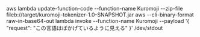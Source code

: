aws lambda update-function-code --function-name Kuromoji --zip-file fileb://target/kuromoji-tokenizer-1.0-SNAPSHOT.jar
aws --cli-binary-format raw-in-base64-out lambda invoke --function-name Kuromoji --payload '{ "request": "この言語はばかげているように見える" }' /dev/stdout
